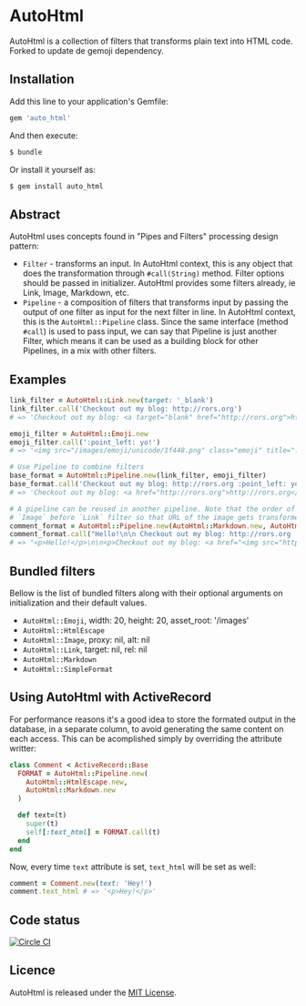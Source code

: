 # AutoHtml

AutoHtml is a collection of filters that transforms plain text into HTML code.
Forked to update de gemoji dependency.

## Installation

Add this line to your application's Gemfile:

```ruby
gem 'auto_html'
```

And then execute:

```sh
$ bundle
```

Or install it yourself as:

```sh
$ gem install auto_html
```

## Abstract

AutoHtml uses concepts found in "Pipes and Filters" processing design pattern:

* `Filter` - transforms an input. In AutoHtml context, this is any object that does the transformation through `#call(String)` method. Filter options should be passed in initializer. AutoHtml provides some filters already, ie Link, Image, Markdown, etc.
* `Pipeline` - a composition of filters that transforms input by passing the output of one filter as input for the next filter in line. In AutoHtml context, this is the `AutoHtml::Pipeline` class. Since the same interface (method `#call`) is used to pass input, we can say that Pipeline is just another Filter, which means it can be used as a building block for other Pipelines, in a mix with other filters.

## Examples

```ruby
link_filter = AutoHtml::Link.new(target: '_blank')
link_filter.call('Checkout out my blog: http://rors.org')
# => 'Checkout out my blog: <a target="blank" href="http://rors.org">http://rors.org</a>'

emoji_filter = AutoHtml::Emoji.new
emoji_filter.call(':point_left: yo!')
# => '<img src="/images/emoji/unicode/1f448.png" class="emoji" title=":point_left:" alt=":point_left:" height="20" witdh="20" align="absmiddle" /> yo!'

# Use Pipeline to combine filters
base_format = AutoHtml::Pipeline.new(link_filter, emoji_filter)
base_format.call('Checkout out my blog: http://rors.org :point_left: yo!')
# => 'Checkout out my blog: <a href="http://rors.org">http://rors.org</a> <img src="/images/emoji/unicode/1f448.png" class="emoji" title=":point_left:" alt=":point_left:" height="20" witdh="20" align="absmiddle" /> yo!'

# A pipeline can be reused in another pipeline. Note that the order of filters is important - ie you want
# `Image` before `Link` filter so that URL of the image gets transformed to `img` tag and not `a` tag.
comment_format = AutoHtml::Pipeline.new(AutoHtml::Markdown.new, AutoHtml::Image.new, base_format)
comment_format.call("Hello!\n\n Checkout out my blog: http://rors.org :point_left: yo! \n\n http://gifs.joelglovier.com/boom/booyah.gif")
# => "<p>Hello!</p>\n\n<p>Checkout out my blog: <a href="<img src="http://rors.org" target="_blank">http://rors.org</a> <img src="/images/emoji/unicode/1f448.png" />" class="emoji" title=":point_left:" alt=":point_left:" height="20" witdh="20" align="absmiddle" /> yo! </p>\n\n<p><a href="<img src="http://gifs.joelglovier.com/boom/booyah.gif" />" target="_blank"><img src="http://gifs.joelglovier.com/boom/booyah.gif" /></a></p>\n"
```

## Bundled filters

Bellow is the list of bundled filters along with their optional arguments on initialization and their default values.

* `AutoHtml::Emoji`, width: 20, height: 20, asset_root: '/images'
* `AutoHtml::HtmlEscape`
* `AutoHtml::Image`, proxy: nil, alt: nil
* `AutoHtml::Link`, target: nil, rel: nil
* `AutoHtml::Markdown`
* `AutoHtml::SimpleFormat`

## Using AutoHtml with ActiveRecord

For performance reasons it's a good idea to store the formated output in the database, in a separate column, to avoid generating the same content on each access.
This can be acomplished simply by overriding the attribute writter:

```ruby
class Comment < ActiveRecord::Base
  FORMAT = AutoHtml::Pipeline.new(
    AutoHtml::HtmlEscape.new,
    AutoHtml::Markdown.new
  )

  def text=(t)
    super(t)
    self[:text_html] = FORMAT.call(t)
  end
end
```

Now, every time `text` attribute is set, `text_html` will be set as well:

```Ruby
comment = Comment.new(text: 'Hey!')
comment.text_html # => '<p>Hey!</p>'
```

## Code status

[![Circle CI](https://circleci.com/gh/dejan/auto_html.svg?style=svg&circle-token=57823c8b62302106564f97b58b64643b9760ed99)](https://circleci.com/gh/dejan/auto_html)

## Licence

AutoHtml is released under the [MIT License](https://raw.githubusercontent.com/dejan/auto_html/master/MIT-LICENSE).
